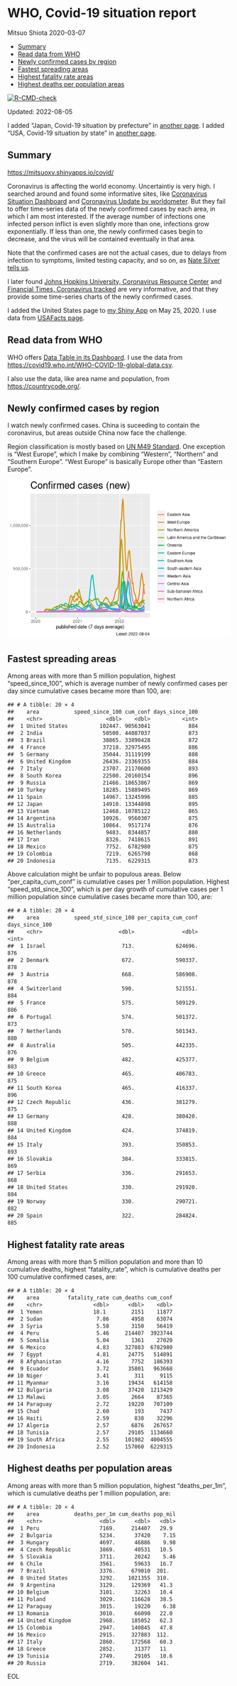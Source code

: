 WHO, Covid-19 situation report
================
Mitsuo Shiota
2020-03-07

-   <a href="#summary" id="toc-summary">Summary</a>
-   <a href="#read-data-from-who" id="toc-read-data-from-who">Read data from
    WHO</a>
-   <a href="#newly-confirmed-cases-by-region"
    id="toc-newly-confirmed-cases-by-region">Newly confirmed cases by
    region</a>
-   <a href="#fastest-spreading-areas"
    id="toc-fastest-spreading-areas">Fastest spreading areas</a>
-   <a href="#highest-fatality-rate-areas"
    id="toc-highest-fatality-rate-areas">Highest fatality rate areas</a>
-   <a href="#highest-deaths-per-population-areas"
    id="toc-highest-deaths-per-population-areas">Highest deaths per
    population areas</a>

<!-- badges: start -->

[![R-CMD-check](https://github.com/mitsuoxv/covid/actions/workflows/R-CMD-check.yaml/badge.svg)](https://github.com/mitsuoxv/covid/actions/workflows/R-CMD-check.yaml)
<!-- badges: end -->

Updated: 2022-08-05

I added “Japan, Covid-19 situation by prefecture” in [another
page](Japan.md). I added “USA, Covid-19 situation by state” in [another
page](USA.md).

## Summary

<https://mitsuoxv.shinyapps.io/covid/>

Coronavirus is affecting the world economy. Uncertaintiy is very high. I
searched around and found some informative sites, like [Coronavirus
Situation
Dashboard](https://who.maps.arcgis.com/apps/opsdashboard/index.html#/c88e37cfc43b4ed3baf977d77e4a0667)
and [Coronavirus Update by
worldometer](https://www.worldometers.info/coronavirus/). But they fail
to offer time-series data of the newly confirmed cases by each area, in
which I am most interested. If the average number of infections one
infected person inflict is even slightly more than one, infections grow
exponentially. If less than one, the newly confirmed cases begin to
decrease, and the virus will be contained eventually in that area.

Note that the confirmed cases are not the actual cases, due to delays
from infection to symptoms, limited testing capacity, and so on, as
[Nate Silver tells
us](https://fivethirtyeight.com/features/coronavirus-case-counts-are-meaningless/).

I later found [Johns Hopkins University, Coronavirus Resource
Center](https://coronavirus.jhu.edu/) and [Financial Times, Coronavirus
tracked](https://www.ft.com/content/a26fbf7e-48f8-11ea-aeb3-955839e06441)
are very informative, and that they provide some time-series charts of
the newly confirmed cases.

I added the United States page to [my Shiny
App](https://mitsuoxv.shinyapps.io/covid/) on May 25, 2020. I use data
from [USAFacts
page](https://usafacts.org/visualizations/coronavirus-covid-19-spread-map/).

## Read data from WHO

WHO offers [Data Table in its Dashboard](https://covid19.who.int/table).
I use the data from
<https://covid19.who.int/WHO-COVID-19-global-data.csv>.

I also use the data, like area name and population, from
<https://countrycode.org/>.

## Newly confirmed cases by region

I watch newly confirmed cases. China is suceeding to contain the
coronavirus, but areas outside China now face the challenge.

Region classification is mostly based on [UN M49
Standard](https://unstats.un.org/unsd/methodology/m49/). One exception
is “West Europe”, which I make by combining “Western”, “Northern” and
“Southern Europe”. “West Europe” is basically Europe other than “Eastern
Europe”.

![](README_files/figure-gfm/chart-1.png)<!-- -->

## Fastest spreading areas

Among areas with more than 5 million population, highest
“speed_since_100”, which is average number of newly confirmed cases per
day since cumulative cases became more than 100, are:

    ## # A tibble: 20 × 4
    ##    area           speed_since_100 cum_conf days_since_100
    ##    <chr>                    <dbl>    <dbl>          <int>
    ##  1 United States          102447. 90563041            884
    ##  2 India                   50500. 44087037            873
    ##  3 Brazil                  38865. 33890428            872
    ##  4 France                  37218. 32975495            886
    ##  5 Germany                 35044. 31119199            888
    ##  6 United Kingdom          26436. 23369355            884
    ##  7 Italy                   23707. 21170600            893
    ##  8 South Korea             22500. 20160154            896
    ##  9 Russia                  21466. 18653867            869
    ## 10 Turkey                  18285. 15889495            869
    ## 11 Spain                   14967. 13245996            885
    ## 12 Japan                   14910. 13344898            895
    ## 13 Vietnam                 12468. 10785122            865
    ## 14 Argentina               10926.  9560307            875
    ## 15 Australia               10864.  9517174            876
    ## 16 Netherlands              9483.  8344857            880
    ## 17 Iran                     8326.  7418615            891
    ## 18 Mexico                   7752.  6782980            875
    ## 19 Colombia                 7219.  6265798            868
    ## 20 Indonesia                7135.  6229315            873

Above calculation might be unfair to populous areas. Below
“per_capita_cum_conf” is cumulative cases per 1 million population.
Highest “speed_std_since_100”, which is per day growth of cumulative
cases per 1 million population since cumulative cases became more than
100, are:

    ## # A tibble: 20 × 4
    ##    area           speed_std_since_100 per_capita_cum_conf days_since_100
    ##    <chr>                        <dbl>               <dbl>          <int>
    ##  1 Israel                        713.             624696.            876
    ##  2 Denmark                       672.             590337.            878
    ##  3 Austria                       668.             586908.            878
    ##  4 Switzerland                   590.             521551.            884
    ##  5 France                        575.             509129.            886
    ##  6 Portugal                      574.             501372.            873
    ##  7 Netherlands                   570.             501343.            880
    ##  8 Australia                     505.             442335.            876
    ##  9 Belgium                       482.             425377.            883
    ## 10 Greece                        465.             406783.            875
    ## 11 South Korea                   465.             416337.            896
    ## 12 Czech Republic                436.             381279.            875
    ## 13 Germany                       428.             380420.            888
    ## 14 United Kingdom                424.             374819.            884
    ## 15 Italy                         393.             350853.            893
    ## 16 Slovakia                      384.             333815.            869
    ## 17 Serbia                        336.             291653.            868
    ## 18 United States                 330.             291920.            884
    ## 19 Norway                        330.             290721.            882
    ## 20 Spain                         322.             284824.            885

## Highest fatality rate areas

Among areas with more than 5 million population and more than 10
cumulative deaths, highest “fatality_rate”, which is cumulative deaths
per 100 cumulative confirmed cases, are:

    ## # A tibble: 20 × 4
    ##    area         fatality_rate cum_deaths cum_conf
    ##    <chr>                <dbl>      <dbl>    <dbl>
    ##  1 Yemen                18.1        2151    11877
    ##  2 Sudan                 7.86       4958    63074
    ##  3 Syria                 5.58       3150    56419
    ##  4 Peru                  5.46     214407  3923744
    ##  5 Somalia               5.04       1361    27020
    ##  6 Mexico                4.83     327883  6782980
    ##  7 Egypt                 4.81      24775   514891
    ##  8 Afghanistan           4.16       7752   186393
    ##  9 Ecuador               3.72      35801   963668
    ## 10 Niger                 3.41        311     9115
    ## 11 Myanmar               3.16      19434   614158
    ## 12 Bulgaria              3.08      37420  1213429
    ## 13 Malawi                3.05       2664    87365
    ## 14 Paraguay              2.72      19220   707109
    ## 15 Chad                  2.60        193     7437
    ## 16 Haiti                 2.59        838    32296
    ## 17 Algeria               2.57       6876   267657
    ## 18 Tunisia               2.57      29105  1134660
    ## 19 South Africa          2.55     101982  4004555
    ## 20 Indonesia             2.52     157060  6229315

## Highest deaths per population areas

Among areas with more than 5 million population, highest
“deaths_per_1m”, which is cumulative deaths per 1 million population,
are:

    ## # A tibble: 20 × 4
    ##    area           deaths_per_1m cum_deaths pop_mil
    ##    <chr>                  <dbl>      <dbl>   <dbl>
    ##  1 Peru                   7169.     214407   29.9 
    ##  2 Bulgaria               5234.      37420    7.15
    ##  3 Hungary                4697.      46886    9.98
    ##  4 Czech Republic         3869.      40531   10.5 
    ##  5 Slovakia               3711.      20242    5.46
    ##  6 Chile                  3561.      59633   16.7 
    ##  7 Brazil                 3376.     679010  201.  
    ##  8 United States          3292.    1021355  310.  
    ##  9 Argentina              3129.     129369   41.3 
    ## 10 Belgium                3101.      32263   10.4 
    ## 11 Poland                 3029.     116628   38.5 
    ## 12 Paraguay               3015.      19220    6.38
    ## 13 Romania                3010.      66090   22.0 
    ## 14 United Kingdom         2968.     185052   62.3 
    ## 15 Colombia               2947.     140845   47.8 
    ## 16 Mexico                 2915.     327883  112.  
    ## 17 Italy                  2860.     172568   60.3 
    ## 18 Greece                 2852.      31377   11   
    ## 19 Tunisia                2749.      29105   10.6 
    ## 20 Russia                 2719.     382604  141.

EOL
